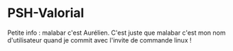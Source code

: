 PSH-Valorial
============
Petite info : malabar c'est Aurélien. C'est juste que malabar c'est mon nom d'utilisateur quand je commit avec l'invite de commande linux !
